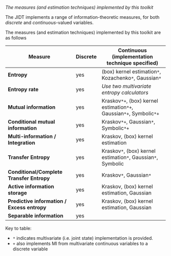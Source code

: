 _The measures (and estimation techniques) implemented by this toolkit_

The JIDT implements a range of information-theoretic measures, for both _discrete_ and _continuous_-valued variables.

The measures (and estimation techniques) implemented by this toolkit are as follows

| Measure | Discrete | Continuous (implementation technique specified) |
| --- | --- | --- |
| **Entropy** | yes | (box) kernel estimation`*`, Kozachenko`*`, Gaussian`*` |
| **Entropy rate** | yes | _Use two multivariate entropy calculators_ |
| **Mutual information** | yes | Kraskov`*+`, (box) kernel estimation`*+`, Gaussian`*+`, Symbolic`*+`|
| **Conditional mutual information** | yes | Kraskov`*+`, Gaussian`*`, Symbolic`*+` |
| **Multi-information / Integration** | yes | Kraskov, (box) kernel estimation |
| **Transfer Entropy** | yes | Kraskov`*`, (box) kernel estimation`*`, Gaussian`*`, Symbolic |
| **Conditional/Complete Transfer Entropy** | yes | Kraskov`*`, Gaussian`*` |
| **Active information storage** | yes | Kraskov, (box) kernel estimation, Gaussian |
| **Predictive information / Excess entropy** | yes | Kraskov, (box) kernel estimation, Gaussian |
| **Separable information** | yes |  |

Key to table:
  * `*` indicates multivariate (i.e. joint state) implementation is provided.
  * `+` also implements MI from multivariate continuous variables to a discrete variable